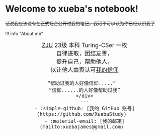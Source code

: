 # **Welcome to xueba's notebook!**

~~话说我应该没有在正式场合公开过我的笔记，我可不可以认为你已经认识我了~~

!!! info "About me"
    <div style="text-align: center;font-size:18px;"  class="tightBlock">
    [ZJU](https://www.zju.edu.cn/)  23级 本科 Turing-CSer 一枚  
    自律进取，团结友善，  
    提升自己，帮助他人，  
    以让他人由衷认可[我的信仰](Belief/index.md)  
      
    “帮助过我的人好像信仰.....”  
    “信仰......的人好像帮助过我”
    </div>
    ---
    - :simple-github: [我的 GitHub 账号](https://github.com/XuebaStudy)  
    - :material-email: [我的邮箱](mailto:xuebajames@gmail.com)  
    


